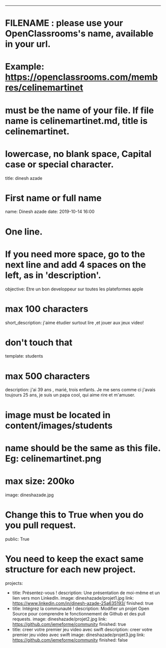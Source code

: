 ---
# FILENAME : please use your OpenClassrooms's name, available in your url.
# Example: https://openclassrooms.com/membres/celinemartinet
# must be the name of your file. If file name is celinemartinet.md, title is celinemartinet.
# lowercase, no blank space, Capital case or special character.
title: dinesh azade

# First name or full name
name: Dinesh azade
date: 2019-10-14 16:00

# One line.
# If you need more space, go to the next line and add 4 spaces on the left, as in 'description'.
objective: Etre un bon developpeur sur toutes les plateformes apple
# max 100 characters
short_description: j'aime étudier surtout lire ,et jouer aux jeux video!

# don't touch that
template: students

# max 500 characters
description:
    j'ai 39 ans , marié, trois enfants. Je me sens comme ci j'avais toujours 25 ans, je suis un papa cool, qui aime rire et m'amuser.

# image must be located in content/images/students
# name should be the same as this file. Eg: celinemartinet.png
# max size: 200ko
image: dineshazade.jpg

# Change this to True when you do you pull request.
public: True

# You need to keep the exact same structure for each new project.
projects:
  - title: Présentez-vous !
    description: Une présentation de moi-même et un lien vers mon LinkedIn.
    image: dineshazade/projet1.jpg
    link: https://www.linkedin.com/in/dinesh-azade-25a635193/
    finished: true
  - title: Intégrez la communauté !
    description: Modifier un projet Open Source pour comprendre le fonctionnement de Github et des pull requests.
    image: dineshazade/projet2.jpg
    link: https://github.com/jemeforme/community
    finished: true
   - title: creer votre premier jeu video avec swift
    description: creer votre premier jeu video avec swift
    image: dineshazade/projet3.jpg
    link: https://github.com/jemeforme/community
    finished: false
  
